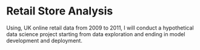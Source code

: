 # Retail Store Analysis

Using, UK online retail data from 2009 to 2011, I will conduct a hypothetical data science project starting from data exploration and ending in model development and deployment.
